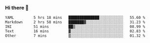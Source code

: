 ### Hi there 👋

<!--
**urzz/urzz** is a ✨ _special_ ✨ repository because its `README.md` (this file) appears on your GitHub profile.

Here are some ideas to get you started:

- 🔭 I’m currently working on ...
- 🌱 I’m currently learning ...
- 👯 I’m looking to collaborate on ...
- 🤔 I’m looking for help with ...
- 💬 Ask me about ...
- 📫 How to reach me: ...
- 😄 Pronouns: ...
- ⚡ Fun fact: ...
-->

<!--START_SECTION:waka-->

```txt
YAML         5 hrs 18 mins   ██████████████░░░░░░░░░░░   55.60 %
Markdown     2 hrs 58 mins   ███████▓░░░░░░░░░░░░░░░░░   31.23 %
INI          51 mins         ██▒░░░░░░░░░░░░░░░░░░░░░░   08.99 %
Text         16 mins         ▓░░░░░░░░░░░░░░░░░░░░░░░░   02.83 %
Other        7 mins          ▒░░░░░░░░░░░░░░░░░░░░░░░░   01.32 %
```

<!--END_SECTION:waka-->
